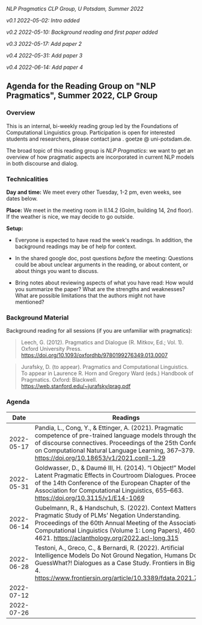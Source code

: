 *NLP Pragmatics  CLP Group, U Potsdam, Summer 2022*

*v0.1 2022-05-02: Intro added*

*v0.2 2022-05-10: Background reading and first paper added*

*v0.3 2022-05-17: Add paper 2*

*v0.4 2022-05-31: Add paper 3*

*v0.4 2022-06-14: Add paper 4*

## Agenda for the Reading Group on "NLP Pragmatics", Summer 2022, CLP Group

### Overview

This is an internal, bi-weekly reading group led by the Foundations of Computational Linguistics group.
Participation is open for interested students and researchers, please contact jana . goetze @ uni-potsdam.de.

The broad topic of this reading group is *NLP Pragmatics*: we want to get an overview of how pragmatic aspects are incorporated in current NLP models in both discourse and dialog.

### Technicalities

**Day and time:** We meet every other Tuesday, 1-2 pm, even weeks, see dates below.

**Place:** We meet in the meeting room in II.14.2 (Golm, building 14, 2nd floor). If the weather is nice, we may decide to go outside.

**Setup:**

- Everyone is expected to have read the week's readings. In addition, the background readings may be of help for context.

- In the shared google doc, post questions *before* the meeting: Questions could be about unclear arguments in the reading, or about content, or about things you want to discuss.

- Bring notes about reviewing aspects of what you have read: How would you summarize the paper? What are the strengths and weaknesses? What are possible limitations that the authors might not have mentioned?

### Background Material

Background reading for all sessions (if you are unfamiliar with pragmatics):

> Leech, G. (2012). Pragmatics and Dialogue (R. Mitkov, Ed.; Vol. 1). Oxford University Press. https://doi.org/10.1093/oxfordhb/9780199276349.013.0007

> Jurafsky, D. (to appear). Pragmatics and Computational Linguistics. To appear in Laurence R. Horn and Gregory Ward (eds.) Handbook of Pragmatics. Oxford: Blackwell. https://web.stanford.edu/~jurafsky/prag.pdf

### Agenda

| Date | Readings | Notes
|---|---|---|
| 2022-05-17 | Pandia, L., Cong, Y., & Ettinger, A. (2021). Pragmatic competence of pre-trained language models through the lens of discourse connectives. Proceedings of the 25th Conference on Computational Natural Language Learning, 367–379. https://doi.org/10.18653/v1/2021.conll-1.29 |  |
| 2022-05-31 | Goldwasser, D., & Daumé III, H. (2014). “I Object!” Modeling Latent Pragmatic Effects in Courtroom Dialogues. Proceedings of the 14th Conference of the European Chapter of the Association for Computational Linguistics, 655–663. https://doi.org/10.3115/v1/E14-1069 ||
| 2022-06-14 | Gubelmann, R., & Handschuh, S. (2022). Context Matters: A Pragmatic Study of PLMs’ Negation Understanding. Proceedings of the 60th Annual Meeting of the Association for Computational Linguistics (Volume 1: Long Papers), 4602–4621. https://aclanthology.org/2022.acl-long.315 ||
| 2022-06-28 | Testoni, A., Greco, C., & Bernardi, R. (2022). Artificial Intelligence Models Do Not Ground Negation, Humans Do. GuessWhat?! Dialogues as a Case Study. Frontiers in Big Data, 4. https://www.frontiersin.org/article/10.3389/fdata.2021.736709 ||
| 2022-07-12 | ||
| 2022-07-26 | ||
